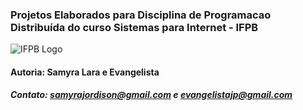 ### Projetos Elaborados para Disciplina de Programacao Distribuída do curso Sistemas para Internet - IFPB

![IFPB Logo](https://academico.ifpb.edu.br/qacademico//lib/customizacoes/logo_ifpb.gif)

 #### Autoria: Samyra Lara e Evangelista
 ##### Contato: samyrajordison@gmail.com e evangelistajp@gmail.com
